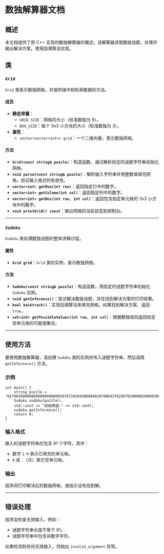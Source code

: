 # 数独解算器文档

## 概述

本文档提供了用 C++ 实现的数独解算器的概述。该解算器读取数独谜题，处理并输出解决方案，使用回溯算法实现。

## 类

### `Grid`

`Grid` 类表示数独网格，并提供操作和检索数据的方法。

#### 成员

- **静态常量**：
  - `GRID_SIZE`：网格的大小（标准数独为 9）。
  - `BOX_SIZE`：每个 3x3 小方块的大小（标准数独为 3）。
- **属性**：
  - `vector<vector<int>> grid`：一个二维向量，表示数独网格。

#### 方法

- **`Grid(const string& puzzle)`**：构造函数，通过解析给定的谜题字符串初始化网格。
- **`void parse(const string& puzzle)`**：解析输入字符串并用整数值填充网格。验证输入格式的有效性。
- **`vector<int> getRow(int row)`**：返回指定行中的数字。
- **`vector<int> getColumn(int col)`**：返回指定列中的数字。
- **`vector<int> getBox(int row, int col)`**：返回包含指定单元格的 3x3 小方块中的数字。
- **`void printGrid() const`**：输出网格的当前状态到控制台。

------

### `Sudoku`

`Sudoku` 类处理数独谜题的整体求解过程。

#### 属性

- **`Grid grid`**：`Grid` 类的实例，表示数独网格。

#### 方法

- **`Sudoku(const string& puzzle)`**：构造函数，用给定的谜题字符串初始化 `Sudoku` 实例。
- **`void getInference()`**：尝试解决数独谜题，并在找到解决方案时打印结果。
- **`bool backtrack()`**：实现回溯算法来填充网格。如果找到解决方案，返回 `true`。
- **`set<int> getPossibleValues(int row, int col)`**：根据数独规则返回给定空单元格的可能值集合。

------

## 使用方法

要使用数独解算器，请创建 `Sudoku` 类的实例并传入谜题字符串，然后调用 `getInference()` 方法。

### 示例

```
int main() {
    string puzzle = "017903600000080000900000507072010430000402070064370250701000065000030000005601720";
    Sudoku sudoku(puzzle);
    std::cout << "初始棋盘:" << std::endl;
    sudoku.getInference();
    return 0;
}
```

### 输入格式

输入的谜题字符串应包含 81 个字符，其中：

- 数字 `1-9` 表示已填充的单元格。
- `0` 或 `.`（点）表示空单元格。

### 输出

程序将打印解决后的数独网格，或指示没有找到解。

------

## 错误处理

程序会检查无效输入，例如：

- 谜题字符串长度不等于 81。
- 谜题字符串中包含非数字字符。

如果检测到任何无效输入，将抛出 `invalid_argument` 异常。